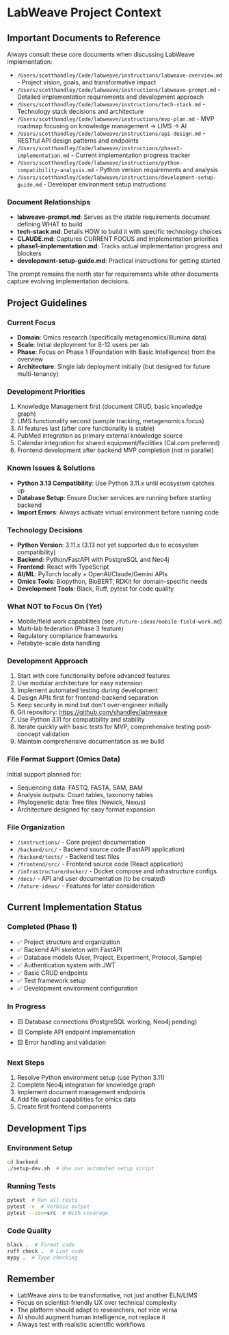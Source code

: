 # LabWeave Project Context

## Important Documents to Reference

Always consult these core documents when discussing LabWeave implementation:

- `/Users/scotthandley/Code/labweave/instructions/labweave-overview.md` - Project vision, goals, and transformative impact
- `/Users/scotthandley/Code/labweave/instructions/labweave-prompt.md` - Detailed implementation requirements and development approach
- `/Users/scotthandley/Code/labweave/instructions/tech-stack.md` - Technology stack decisions and architecture
- `/Users/scotthandley/Code/labweave/instructions/mvp-plan.md` - MVP roadmap focusing on knowledge management → LIMS → AI
- `/Users/scotthandley/Code/labweave/instructions/api-design.md` - RESTful API design patterns and endpoints
- `/Users/scotthandley/Code/labweave/instructions/phase1-implementation.md` - Current implementation progress tracker
- `/Users/scotthandley/Code/labweave/instructions/python-compatibility-analysis.md` - Python version requirements and analysis
- `/Users/scotthandley/Code/labweave/instructions/development-setup-guide.md` - Developer environment setup instructions

### Document Relationships

- **labweave-prompt.md**: Serves as the stable requirements document defining WHAT to build
- **tech-stack.md**: Details HOW to build it with specific technology choices
- **CLAUDE.md**: Captures CURRENT FOCUS and implementation priorities
- **phase1-implementation.md**: Tracks actual implementation progress and blockers
- **development-setup-guide.md**: Practical instructions for getting started

The prompt remains the north star for requirements while other documents capture evolving implementation decisions.

## Project Guidelines

### Current Focus
- **Domain**: Omics research (specifically metagenomics/Illumina data)
- **Scale**: Initial deployment for 8-12 users per lab  
- **Phase**: Focus on Phase 1 (Foundation with Basic Intelligence) from the overview
- **Architecture**: Single lab deployment initially (but designed for future multi-tenancy)

### Development Priorities
1. Knowledge Management first (document CRUD, basic knowledge graph)
2. LIMS functionality second (sample tracking, metagenomics focus)
3. AI features last (after core functionality is stable)
4. PubMed integration as primary external knowledge source
5. Calendar integration for shared equipment/facilities (Cal.com preferred)
6. Frontend development after backend MVP completion (not in parallel)

### Known Issues & Solutions
- **Python 3.13 Compatibility**: Use Python 3.11.x until ecosystem catches up
- **Database Setup**: Ensure Docker services are running before starting backend
- **Import Errors**: Always activate virtual environment before running code

### Technology Decisions
- **Python Version**: 3.11.x (3.13 not yet supported due to ecosystem compatibility)
- **Backend**: Python/FastAPI with PostgreSQL and Neo4j
- **Frontend**: React with TypeScript
- **AI/ML**: PyTorch locally + OpenAI/Claude/Gemini APIs
- **Omics Tools**: Biopython, BioBERT, RDKit for domain-specific needs
- **Development Tools**: Black, Ruff, pytest for code quality

### What NOT to Focus On (Yet)
- Mobile/field work capabilities (see `/future-ideas/mobile-field-work.md`)
- Multi-lab federation (Phase 3 feature)
- Regulatory compliance frameworks
- Petabyte-scale data handling

### Development Approach
1. Start with core functionality before advanced features
2. Use modular architecture for easy extension
3. Implement automated testing during development
4. Design APIs first for frontend-backend separation
5. Keep security in mind but don't over-engineer initially
6. Git repository: https://github.com/shandley/labweave
7. Use Python 3.11 for compatibility and stability
8. Iterate quickly with basic tests for MVP, comprehensive testing post-concept validation
9. Maintain comprehensive documentation as we build

### File Format Support (Omics Data)
Initial support planned for:
- Sequencing data: FASTQ, FASTA, SAM, BAM
- Analysis outputs: Count tables, taxonomy tables
- Phylogenetic data: Tree files (Newick, Nexus)
- Architecture designed for easy format expansion

### File Organization
- `/instructions/` - Core project documentation
- `/backend/src/` - Backend source code (FastAPI application)
- `/backend/tests/` - Backend test files
- `/frontend/src/` - Frontend source code (React application)
- `/infrastructure/docker/` - Docker compose and infrastructure configs
- `/docs/` - API and user documentation (to be created)
- `/future-ideas/` - Features for later consideration

## Current Implementation Status

### Completed (Phase 1)
- ✅ Project structure and organization
- ✅ Backend API skeleton with FastAPI
- ✅ Database models (User, Project, Experiment, Protocol, Sample)
- ✅ Authentication system with JWT
- ✅ Basic CRUD endpoints
- ✅ Test framework setup
- ✅ Development environment configuration

### In Progress
- 🟨 Database connections (PostgreSQL working, Neo4j pending)
- 🟨 Complete API endpoint implementation
- 🟨 Error handling and validation

### Next Steps
1. Resolve Python environment setup (use Python 3.11)
2. Complete Neo4j integration for knowledge graph
3. Implement document management endpoints
4. Add file upload capabilities for omics data
5. Create first frontend components

## Development Tips

### Environment Setup
```bash
cd backend
./setup-dev.sh  # Use our automated setup script
```

### Running Tests
```bash
pytest  # Run all tests
pytest -v  # Verbose output
pytest --cov=src  # With coverage
```

### Code Quality
```bash
black .  # Format code
ruff check .  # Lint code
mypy .  # Type checking
```

## Remember
- LabWeave aims to be transformative, not just another ELN/LIMS
- Focus on scientist-friendly UX over technical complexity
- The platform should adapt to researchers, not vice versa
- AI should augment human intelligence, not replace it
- Always test with realistic scientific workflows